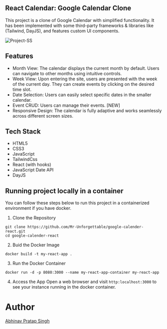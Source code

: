 ## React Calendar: Google Calendar Clone
This project is a clone of Google Calendar with simplified functionality. It has been implemented with some third-party frameworks & libraries like (Tailwind, DayJS), and features custom UI components.

![Project-SS](https://github.com/Mr-Unforgettable/google-calender-react/assets/48011922/51987452-3517-44f6-84b1-6b591d6a5bcd)

## Features
* Month View: The calendar displays the current month by default. Users can navigate to other months using intuitive controls.
* Week View: Upon entering the site, users are presented with the week of the current day. They can create events by clicking on the desired time slot.
* Date Selection: Users can easily select specific dates in the smaller calendar.
* Event CRUD: Users can manage their events. [NEW]
* Responsive Design: The calendar is fully adaptive and works seamlessly across different screen sizes.

## Tech Stack
* HTML5
* CSS3
* JavaScript
* TailwindCss
* React (with hooks)
* JavaScript Date API
* DayJS


## Running project locally in a container

You can follow these steps below to run this project in a containerized environment if you have docker.

1. Clone the Repository
```
git clone https://github.com/Mr-Unforgettable/google-calender-react.git
cd google-calender-react
```

2. Buid the Docker Image
```
docker build -t my-react-app .
```

3. Run the Docker Container
```
docker run -d -p 8080:3000 --name my-react-app-container my-react-app
```

4. Access the App
Open a web browser and visit ``http:localhost:3000`` to see your instance running in the docker container.

# Author
<u>Abhinav Pratap Singh</u>